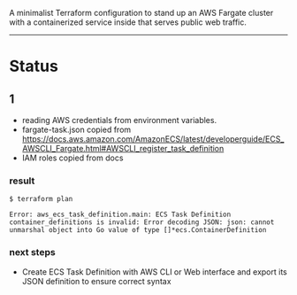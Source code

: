 A minimalist Terraform configuration to stand up an AWS Fargate cluster with a
containerized service inside that serves public web traffic.

---

# Status

## 1

- reading AWS credentials from environment variables.
- fargate-task.json copied from https://docs.aws.amazon.com/AmazonECS/latest/developerguide/ECS_AWSCLI_Fargate.html#AWSCLI_register_task_definition
- IAM roles copied from docs

### result

    $ terraform plan

    Error: aws_ecs_task_definition.main: ECS Task Definition container_definitions is invalid: Error decoding JSON: json: cannot unmarshal object into Go value of type []*ecs.ContainerDefinition

### next steps

- Create ECS Task Definition with AWS CLI or Web interface and export its JSON definition to ensure correct syntax
